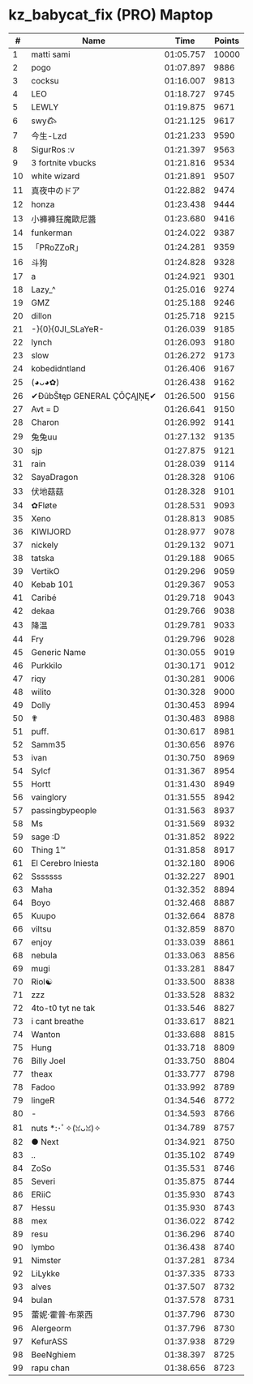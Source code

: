 # kz_babycat_fix (PRO) Maptop

|  # | Name | Time | Points |
|-------------- | -------------- | -------------- | -------------- | 
| 1 | matti sami | 01:05.757 | 10000 | 
| 2 | pogo | 01:07.897 | 9886 | 
| 3 | cocksu | 01:16.007 | 9813 | 
| 4 | LEO | 01:18.727 | 9745 | 
| 5 | LEWLY | 01:19.875 | 9671 | 
| 6 | swy𐂃 | 01:21.125 | 9617 | 
| 7 | 今生-Lzd | 01:21.233 | 9590 | 
| 8 | SigurRos :v | 01:21.397 | 9563 | 
| 9 | 3 fortnite vbucks | 01:21.816 | 9534 | 
| 10 | white wizard | 01:21.891 | 9507 | 
| 11 | 真夜中のドア | 01:22.882 | 9474 | 
| 12 | honza | 01:23.438 | 9444 | 
| 13 | 小褲褲狂魔歐尼醬 | 01:23.680 | 9416 | 
| 14 | funkerman | 01:24.022 | 9387 | 
| 15 | 「PRoZZoR」 | 01:24.281 | 9359 | 
| 16 | 斗狗 | 01:24.828 | 9328 | 
| 17 | a | 01:24.921 | 9301 | 
| 18 | Lazy_^ | 01:25.016 | 9274 | 
| 19 | GMZ | 01:25.188 | 9246 | 
| 20 | dillon | 01:25.718 | 9215 | 
| 21 | -}{0}{0JI_SLaYeR- | 01:26.039 | 9185 | 
| 22 | lynch | 01:26.093 | 9180 | 
| 23 | slow | 01:26.272 | 9173 | 
| 24 | kobedidntland | 01:26.406 | 9167 | 
| 25 | (◕ᴗ◕✿) | 01:26.438 | 9162 | 
| 26 | ✔ĐûbŠŧęp GENERAL ÇŌÇĄĮŅĘ✔ | 01:26.500 | 9156 | 
| 27 | Avt = D | 01:26.641 | 9150 | 
| 28 | Charon | 01:26.992 | 9141 | 
| 29 | 兔兔uu | 01:27.132 | 9135 | 
| 30 | sjp | 01:27.875 | 9121 | 
| 31 | rain | 01:28.039 | 9114 | 
| 32 | SayaDragon | 01:28.328 | 9106 | 
| 33 | 伏地菇菇 | 01:28.328 | 9101 | 
| 34 | ✿Fløte | 01:28.531 | 9093 | 
| 35 | Xeno | 01:28.813 | 9085 | 
| 36 | KIWIJORD | 01:28.977 | 9078 | 
| 37 | nickely | 01:29.132 | 9071 | 
| 38 | tatska | 01:29.188 | 9065 | 
| 39 | VertikO | 01:29.296 | 9059 | 
| 40 | Kebab 101 | 01:29.367 | 9053 | 
| 41 | Caribé | 01:29.718 | 9043 | 
| 42 | dekaa | 01:29.766 | 9038 | 
| 43 | 降温 | 01:29.781 | 9033 | 
| 44 | Fry | 01:29.796 | 9028 | 
| 45 | Generic Name | 01:30.055 | 9019 | 
| 46 | Purkkilo | 01:30.171 | 9012 | 
| 47 | riqy | 01:30.281 | 9006 | 
| 48 | wilito | 01:30.328 | 9000 | 
| 49 | Dolly | 01:30.453 | 8994 | 
| 50 | ✟ | 01:30.483 | 8988 | 
| 51 | puff. | 01:30.617 | 8981 | 
| 52 | Samm35 | 01:30.656 | 8976 | 
| 53 | ivan | 01:30.750 | 8969 | 
| 54 | Sylcf | 01:31.367 | 8954 | 
| 55 | Hortt | 01:31.430 | 8949 | 
| 56 | vainglory | 01:31.555 | 8942 | 
| 57 | passingbypeople | 01:31.563 | 8937 | 
| 58 | Ms | 01:31.569 | 8932 | 
| 59 | sage :D | 01:31.852 | 8922 | 
| 60 | Thing 1™ | 01:31.858 | 8917 | 
| 61 | El Cerebro Iniesta | 01:32.180 | 8906 | 
| 62 | Sssssss | 01:32.227 | 8901 | 
| 63 | Maha | 01:32.352 | 8894 | 
| 64 | Boyo | 01:32.468 | 8887 | 
| 65 | Kuupo | 01:32.664 | 8878 | 
| 66 | viltsu | 01:32.859 | 8870 | 
| 67 | enjoy | 01:33.039 | 8861 | 
| 68 | nebula | 01:33.063 | 8856 | 
| 69 | mugi | 01:33.281 | 8847 | 
| 70 | Riol☯ | 01:33.500 | 8838 | 
| 71 | zzz | 01:33.528 | 8832 | 
| 72 | 4to-t0 tyt ne tak | 01:33.546 | 8827 | 
| 73 | i cant breathe | 01:33.617 | 8821 | 
| 74 | Wanton | 01:33.688 | 8815 | 
| 75 | Hung | 01:33.718 | 8809 | 
| 76 | Billy Joel | 01:33.750 | 8804 | 
| 77 | theax | 01:33.777 | 8798 | 
| 78 | Fadoo | 01:33.992 | 8789 | 
| 79 | lingeR | 01:34.546 | 8772 | 
| 80 | - | 01:34.593 | 8766 | 
| 81 | nuts *:･ﾟ✧(ꈍᴗꈍ)✧ | 01:34.789 | 8757 | 
| 82 | ● Next | 01:34.921 | 8750 | 
| 83 | .. | 01:35.102 | 8749 | 
| 84 | ZoSo | 01:35.531 | 8746 | 
| 85 | Severi | 01:35.875 | 8744 | 
| 86 | ERiiC | 01:35.930 | 8743 | 
| 87 | Hessu | 01:35.930 | 8743 | 
| 88 | mex | 01:36.022 | 8742 | 
| 89 | resu | 01:36.296 | 8740 | 
| 90 | lymbo | 01:36.438 | 8740 | 
| 91 | Nimster | 01:37.281 | 8734 | 
| 92 | LiLykke | 01:37.335 | 8733 | 
| 93 | alves | 01:37.507 | 8732 | 
| 94 | bulan | 01:37.578 | 8731 | 
| 95 | 蕾妮·霍普·布萊西 | 01:37.796 | 8730 | 
| 96 | Alergeorm | 01:37.796 | 8730 | 
| 97 | KefurASS | 01:37.938 | 8729 | 
| 98 | BeeNghiem | 01:38.397 | 8725 | 
| 99 | rapu chan | 01:38.656 | 8723 | 

